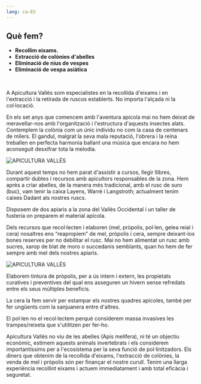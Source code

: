 ```yaml
---
lang: ca-ES
---
```


## Què fem?

- **Recollim eixams.**
- **Extracció de colònies d'abelles**
- **Eliminació de nius de vespes**
- **Eliminació de vespa asiàtica**

<br>

A Apicultura Vallés som especialistes en la recollida d'eixams i en l'extracció i la retirada de ruscos establerts. No importa l'alçada ni la col·locació.
 

En els set anys que comencem amb l'aventura apícola mai no hem deixat de meravellar-nos amb l'organització i l'estructura d'aquests insectes alats. Contemplem la colònia com un únic individu no com la casa de centenars de milers. El gandul, malgrat la seva mala reputació, l'obrera i la reina treballen en perfecta harmonia ballant una música que encara no hem aconseguit desxifrar tota la melodia.

![APICULTURA VALLÉS](/img/dani.jpeg)

Durant aquest temps no hem parat d'assistir a cursos, llegir llibres, compartir dubtes i recursos amb apicultors responsables de la zona. Hem après a criar abelles, de la manera més tradicional, amb el rusc de suro (buc), vam tenir la caixa Layens, Warré i Langstroth; actualment tenim caixes Dadant als nostres ruscs.

Disposem de dos apiaris a la zona del Vallès Occidental i un taller de fusteria on preparem el material apícola.

Dels recursos que recol·lecten i elaboren (mel, pròpolis, pol·len, gelea reial i cera) nosaltres ens “reapropiem” de mel, pròpolis i cera, sempre deixant-los bones reserves per no debilitar el rusc. Mai no hem alimentat un rusc amb sucres, xarop de blat de moro o succedanis semblants, quan ho hem de fer sempre amb mel dels nostres apiaris.

![APICULTURA VALLÉS](/img/altura.jpeg)

Elaborem tintura de pròpolis, per a ús intern i extern, les propietats curatives i preventives del qual ens asseguren un hivern sense refredats entre els seus múltiples beneficis.

La cera la fem servir per estampar els nostres quadres apícoles, també per fer ungüents com la sanjuanera entre d'altres.

El pol·len no el recol·lectem perquè considerem massa invasives les trampes/reixeta que s'utilitzen per fer-ho.

Apicultura Vallés no viu de les abelles (Apis melífera), ni té un objectiu econòmic, estimem aquests animals invertebrats i els considerem importantíssims per a l'ecosistema per la seva funció de pol·linitzadors. Els diners que obtenim de la recollida d'eixams, l'extracció de colònies, la venda de mel i pròpolis són per finançar el nostre curull. Tenim una llarga experiència recollint eixams i actuem immediatament i amb total eficàcia i seguretat.